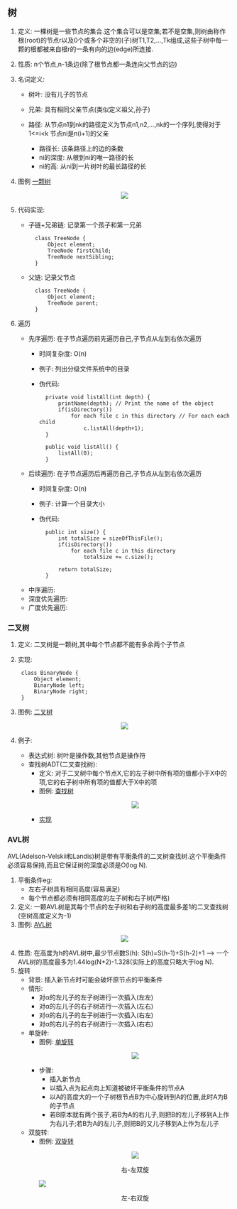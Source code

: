 ## **树**
1. 定义: 一棵树是一些节点的集合.这个集合可以是空集;若不是空集,则树由称作根(root)的节点r以及0个或多个非空的(子)树T1,T2,...,Tk组成,这些子树中每一颗的根都被来自根r的一条有向的边(edge)所连接.
2. 性质: n个节点,n-1条边(除了根节点都一条连向父节点的边)
3. 名词定义:

    - 树叶: 没有儿子的节点
    - 兄弟: 具有相同父亲节点(类似定义祖父,孙子)
    - 路径: 从节点n1到nk的路径定义为节点n1,n2,...,nk的一个序列,使得对于1<=i<k 节点ni是n(i+1)的父亲
    
        - 路径长: 该条路径上的边的条数
        - ni的深度: 从根到ni的唯一路径的长
        - ni的高: 从ni到一片树叶的最长路径的长

4. 图例
    [一颗树](https://github.com/mmflys/data-sturcture/blob/master/document/Tree.md)
    <p align="center">
        <img src="https://github.com/mmflys/data-sturcture/blob/master/info/graph/tree.png">
    </p>
        
5. 代码实现:

    - 子链+兄弟链: 记录第一个孩子和第一兄弟
    
            class TreeNode {
                Object element;
                TreeNode firstChild;
                TreeNode nextSibling;
            }
    - 父链: 记录父节点
    
            class TreeNode {
                Object element;
                TreeNode parent;
            }
            
6. 遍历

    - 先序遍历: 在子节点遍历前先遍历自己,子节点从左到右依次遍历
        - 时间复杂度: O(n)
        - 例子: 列出分级文件系统中的目录
        - 伪代码: 
        
                private void listAll(int depth) {
                    printName(depth); // Print the name of the object
                    if(isDirectory())
                        for each file c in this directory // For each each child 
                            c.listAll(depth+1);
                }
                
                public void listAll() {
                    listAll(0);
                }
            
    - 后续遍历: 在子节点遍历后再遍历自己,子节点从左到右依次遍历
        - 时间复杂度: O(n)
        - 例子: 计算一个目录大小
        - 伪代码: 
        
                public int size() {
                    int totalSize = sizeOfThisFile();
                    if(isDirectory())
                        for each file c in this directory
                            totalSize += c.size();
                    
                    return totalSize;
                }
    - 中序遍历:                 
    - 深度优先遍历: 
    - 广度优先遍历: 
    
### **二叉树**
1. 定义: 二叉树是一颗树,其中每个节点都不能有多余两个子节点
2. 实现:

        class BinaryNode {
            Object element;
            BinaryNode left;
            BinaryNode right;
        }
3. 图例:
    [二叉树](https://github.com/mmflys/data-sturcture/blob/master/document/Tree.md)
    <p align="center">
        <img src="https://github.com/mmflys/data-sturcture/blob/master/info/graph/binaryTree.png">
    </p>            
4. 例子:
    - 表达式树: 树叶是操作数,其他节点是操作符
    - 查找树ADT(二叉查找树): 
        - 定义: 对于二叉树中每个节点X,它的左子树中所有项的值都小于X中的项,它的右子树中所有项的值都大于X中的项
        - 图例:
            [查找树](https://github.com/mmflys/data-sturcture/blob/master/document/Tree.md)
            <p align="center">
                <img src="https://github.com/mmflys/data-sturcture/blob/master/info/graph/binarySearchTree.png">
            </p>
        - [实现](https://github.com/mmflys/data-sturcture/blob/master/src/main/java/com/mmflys/datastructure/tree/BinarySearchTree.java)
        
### **AVL树**
AVL(Adelson-Velskii和Landis)树是带有平衡条件的二叉树查找树.这个平衡条件必须容易保持,而且它保证树的深度必须是O(log N).
1. 平衡条件eg: 
    - 左右子树具有相同高度(容易满足)
    - 每个节点都必须有相同高度的左子树和右子树(严格)
2. 定义: 一颗AVL树是其每个节点的左子树和右子树的高度最多差1的二叉查找树(空树高度定义为-1)
3. 图例:
    [AVL树](https://github.com/mmflys/data-sturcture/blob/master/document/Tree.md)
     <p align="center">
        <img src="https://github.com/mmflys/data-sturcture/blob/master/info/graph/AVLTree.png">
     </p>
3. 性质: 在高度为h的AVL树中,最少节点数S(h): S(h)=S(h-1)+S(h-2)+1 --> 一个AVL树的高度最多为1.44log(N+2)-1.328(实际上的高度只略大于log N).
4. 旋转
    - 背景: 插入新节点时可能会破坏原节点的平衡条件
    - 情形: 
        - 对α的左儿子的左子树进行一次插入(左左)
        - 对α的左儿子的右子树进行一次插入(左右)
        - 对α的右儿子的左子树进行一次插入(右左)
        - 对α的右儿子的右子树进行一次插入(右右)
    - 单旋转: 
        - 图例:
            [单旋转](https://github.com/mmflys/data-sturcture/blob/master/document/Tree.md)
            <p align="center">
                <img src="https://github.com/mmflys/data-sturcture/blob/master/info/graph/singleRotate.png">
            </p>
        - 步骤: 
            - 插入新节点
            - 以插入点为起点向上知道被破坏平衡条件的节点A
            - 以A的高度大的一个子树根节点B为中心旋转到A的位置,此时A为B的子节点
            - 若B原本就有两个孩子,若B为A的右儿子,则把B的左儿子移到A上作为右儿子;若B为A的左儿子,则把B的又儿子移到A上作为左儿子
    - 双旋转:
        - 图例:
            [双旋转](https://github.com/mmflys/data-sturcture/blob/master/document/Tree.md)
            <p align="center">
                <img src="https://github.com/mmflys/data-sturcture/blob/master/info/graph/rightLeftDoubleRotate.png">
                <p align="center">右-左双旋</p>
                <img src="https://github.com/mmflys/data-sturcture/blob/master/info/graph/leftRightDoubleRotate.png">
                <p align="center">左-右双旋</p>
            </p>
        